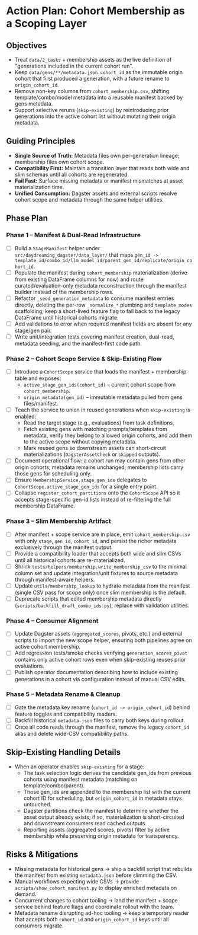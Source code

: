 # Action Plan: Cohort Membership as a Scoping Layer

## Objectives
- Treat `data/2_tasks` + membership assets as the live definition of "generations included in the current cohort run".
- Keep `data/gens/**/metadata.json.cohort_id` as the immutable origin cohort that first produced a generation, with a future rename to `origin_cohort_id`.
- Remove non-key columns from `cohort_membership.csv`, shifting template/combo/model metadata into a reusable manifest backed by gens metadata.
- Support selective reruns (`skip-existing`) by reintroducing prior generations into the active cohort list without mutating their origin metadata.

## Guiding Principles
- **Single Source of Truth:** Metadata files own per-generation lineage; membership files own cohort scope.
- **Compatibility First:** Maintain a transition layer that reads both wide and slim schemas until all cohorts are regenerated.
- **Fail Fast:** Surface missing metadata or manifest mismatches at asset materialization time.
- **Unified Consumption:** Dagster assets and external scripts resolve cohort scope and metadata through the same helper utilities.

## Phase Plan

### Phase 1 – Manifest & Dual-Read Infrastructure
- [ ] Build a `StageManifest` helper under `src/daydreaming_dagster/data_layer/` that maps `gen_id -> template_id/combo_id/llm_model_id/parent_gen_id/replicate/origin_cohort_id`.
- [ ] Populate the manifest during `cohort_membership` materialization (derive from existing DataFrame columns for now) and route curated/evaluation-only metadata reconstruction through the manifest builder instead of the membership rows.
- [ ] Refactor `_seed_generation_metadata` to consume manifest entries directly, deleting the per-row `_normalize_*` plumbing and `template_modes` scaffolding; keep a short-lived feature flag to fall back to the legacy DataFrame until historical cohorts migrate.
- [ ] Add validations to error when required manifest fields are absent for any stage/gen pair.
- [ ] Write unit/integration tests covering manifest creation, dual-read, metadata seeding, and the manifest-first code path.

### Phase 2 – Cohort Scope Service & Skip-Existing Flow
- [ ] Introduce a `CohortScope` service that loads the manifest + membership table and exposes:
  - `active_stage_gen_ids(cohort_id)` – current cohort scope from `cohort_membership`.
  - `origin_metadata(gen_id)` – immutable metadata pulled from gens files/manifest.
- [ ] Teach the service to union in reused generations when `skip-existing` is enabled:
  - Read the target stage (e.g., evaluations) from task definitions.
  - Fetch existing gens with matching prompts/templates from metadata, verify they belong to allowed origin cohorts, and add them to the active scope without copying metadata.
  - Mark reused gens so downstream assets can short-circuit materializations (`DagsterAssetCheck` or `skipped` outputs).
- [ ] Document operational flow: a cohort run may contain gens from other origin cohorts; metadata remains unchanged; membership lists carry those gens for scheduling only.
- [ ] Ensure `MembershipService.stage_gen_ids` delegates to `CohortScope.active_stage_gen_ids` for a single entry point.
- [ ] Collapse `register_cohort_partitions` onto the `CohortScope` API so it accepts stage-specific gen-id lists instead of re-filtering the full membership DataFrame.

### Phase 3 – Slim Membership Artifact
- [ ] After manifest + scope service are in place, emit `cohort_membership.csv` with only `stage`, `gen_id`, `cohort_id`, and persist the richer metadata exclusively through the manifest output.
- [ ] Provide a compatibility loader that accepts both wide and slim CSVs until all historical cohorts are re-materialized.
- [ ] Shrink `tests/helpers/membership.write_membership_csv` to the minimal column set and update integration/unit fixtures to source metadata through manifest-aware helpers.
- [ ] Update `utils/membership_lookup` to hydrate metadata from the manifest (single CSV pass for scope only) once slim membership is the default.
- [ ] Deprecate scripts that edited membership metadata directly (`scripts/backfill_draft_combo_ids.py`); replace with validation utilities.

### Phase 4 – Consumer Alignment
- [ ] Update Dagster assets (`aggregated_scores`, pivots, etc.) and external scripts to import the new scope helper, ensuring both pipelines agree on active cohort membership.
- [ ] Add regression tests/smoke checks verifying `generation_scores_pivot` contains only active cohort rows even when skip-existing reuses prior evaluations.
- [ ] Publish operator documentation describing how to include existing generations in a cohort via configuration instead of manual CSV edits.

### Phase 5 – Metadata Rename & Cleanup
- [ ] Gate the metadata key rename (`cohort_id -> origin_cohort_id`) behind feature toggles and compatibility readers.
- [ ] Backfill historical `metadata.json` files to carry both keys during rollout.
- [ ] Once all code reads through the manifest, remove the legacy `cohort_id` alias and delete wide-CSV compatibility paths.

## Skip-Existing Handling Details
- When an operator enables `skip-existing` for a stage:
  - The task selection logic derives the candidate gen_ids from previous cohorts using manifest metadata (matching on template/combo/parent).
  - Those gen_ids are appended to the membership list with the current cohort ID for scheduling, but `origin_cohort_id` in metadata stays untouched.
  - Dagster partitions check the manifest to determine whether the asset output already exists; if so, materialization is short-circuited and downstream consumers read cached outputs.
  - Reporting assets (aggregated scores, pivots) filter by active membership while preserving origin metadata for transparency.

## Risks & Mitigations
- Missing metadata for historical gens → ship a backfill script that rebuilds the manifest from existing `metadata.json` before slimming the CSV.
- Manual workflows expecting wide CSVs → provide `scripts/show_cohort_manifest.py` to display enriched metadata on demand.
- Concurrent changes to cohort tooling → land the manifest + scope service behind feature flags and coordinate rollout with the team.
- Metadata rename disrupting ad-hoc tooling → keep a temporary reader that accepts both `cohort_id` and `origin_cohort_id` keys until all consumers migrate.
